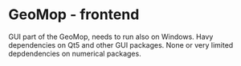 # GeoMop - frontend
GUI part of the GeoMop, needs to run also on Windows.
Havy dependencies on Qt5 and other GUI packages. None or very limited depdendencies on numerical packages.

